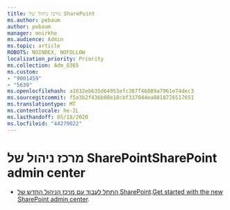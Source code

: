 ```yaml
---
title: מרכז ניהול של SharePoint
ms.author: pebaum
author: pebaum
manager: mnirkhe
ms.audience: Admin
ms.topic: article
ROBOTS: NOINDEX, NOFOLLOW
localization_priority: Priority
ms.collection: Adm_O365
ms.custom:
- "9001459"
- "5639"
ms.openlocfilehash: a1832eb635d64953efc387f46089a7961e74dec3
ms.sourcegitcommit: f5a3b2f436b00e18cbf337044ea8818726517651
ms.translationtype: MT
ms.contentlocale: he-IL
ms.lasthandoff: 05/18/2020
ms.locfileid: "44279022"
---
```

# <a name="sharepoint-admin-center"></a><span data-ttu-id="7cd9a-102">מרכז ניהול של SharePoint</span><span class="sxs-lookup"><span data-stu-id="7cd9a-102">SharePoint admin center</span></span>

- <span data-ttu-id="7cd9a-103">[התחל לעבוד עם מרכז הניהול החדש של SharePoint](https://docs.microsoft.com/sharepoint/get-started-new-admin-center).</span><span class="sxs-lookup"><span data-stu-id="7cd9a-103">[Get started with the new SharePoint admin center](https://docs.microsoft.com/sharepoint/get-started-new-admin-center).</span></span>
